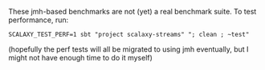 These jmh-based benchmarks are not (yet) a real benchmark suite. To test performance, run:

    SCALAXY_TEST_PERF=1 sbt "project scalaxy-streams" "; clean ; ~test"

(hopefully the perf tests will all be migrated to using jmh eventually, but I might not have enough time to do it myself)
